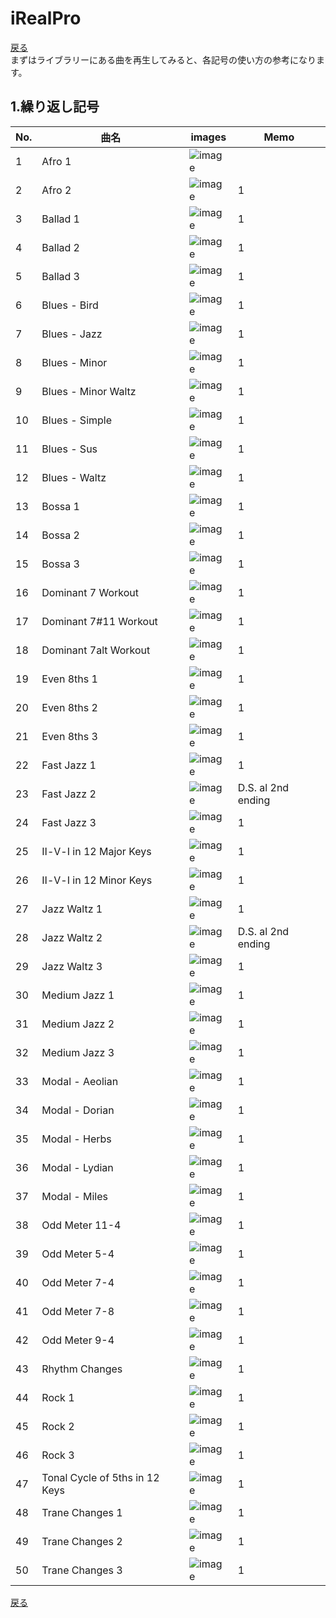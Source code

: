 # iRealPro
[戻る](./README.md)  
まずはライブラリーにある曲を再生してみると、各記号の使い方の参考になります。

## 1.繰り返し記号
|No.|曲名|images|Memo|
|---|---|---|---|
|1|Afro 1|<img src="images/01.png" alt="image">  ||
|2|Afro 2|<img src="images/02.png" alt="image">|1|
|3|Ballad 1|<img src="images/03.png" alt="image">|1|
|4|Ballad 2|<img src="images/04.png" alt="image">|1|
|5|Ballad 3|<img src="images/05.png" alt="image">|1|
|6|Blues - Bird|<img src="images/06.png" alt="image">|1|
|7|Blues - Jazz|<img src="images/07.png" alt="image">|1|
|8|Blues - Minor|<img src="images/08.png" alt="image">|1|
|9|Blues - Minor Waltz|<img src="images/09.png" alt="image">|1|
|10|Blues - Simple|<img src="images/10.png" alt="image">|1|
|11|Blues - Sus|<img src="images/11.png" alt="image">|1|
|12|Blues - Waltz|<img src="images/12.png" alt="image">|1|
|13|Bossa 1|<img src="images/13.png" alt="image">|1|
|14|Bossa 2|<img src="images/14.png" alt="image">|1|
|15|Bossa 3|<img src="images/15.png" alt="image">|1|
|16|Dominant 7 Workout|<img src="images/16.png" alt="image">|1|
|17|Dominant 7#11 Workout|<img src="images/17.png" alt="image">|1|
|18|Dominant 7alt Workout|<img src="images/18.png" alt="image">|1|
|19|Even 8ths 1|<img src="images/19.png" alt="image">|1|
|20|Even 8ths 2|<img src="images/20.png" alt="image">|1|
|21|Even 8ths 3|<img src="images/21.png" alt="image">|1|
|22|Fast Jazz 1|<img src="images/22.png" alt="image">|1|
|23|Fast Jazz 2|<img src="images/23.png" alt="image">|D.S. al 2nd ending|
|24|Fast Jazz 3|<img src="images/24.png" alt="image">|1|
|25|Ⅱ-Ⅴ-Ⅰ in 12 Major Keys|<img src="images/25.png" alt="image">|1|
|26|Ⅱ-Ⅴ-Ⅰ in 12 Minor Keys|<img src="images/26.png" alt="image">|1|
|27|Jazz Waltz 1|<img src="images/27.png" alt="image">|1|
|28|Jazz Waltz 2|<img src="images/28.png" alt="image">|D.S. al 2nd ending|
|29|Jazz Waltz 3|<img src="images/29.png" alt="image">|1|
|30|Medium Jazz 1|<img src="images/30.png" alt="image">|1|
|31|Medium Jazz 2|<img src="images/31.png" alt="image">|1|
|32|Medium Jazz 3|<img src="images/32.png" alt="image">|1|
|33|Modal - Aeolian|<img src="images/33.png" alt="image">|1|
|34|Modal - Dorian|<img src="images/34.png" alt="image">|1|
|35|Modal - Herbs|<img src="images/35.png" alt="image">|1|
|36|Modal - Lydian|<img src="images/36.png" alt="image">|1|
|37|Modal - Miles|<img src="images/37.png" alt="image">|1|
|38|Odd Meter 11-4|<img src="images/38.png" alt="image">|1|
|39|Odd Meter 5-4|<img src="images/39.png" alt="image">|1|
|40|Odd Meter 7-4|<img src="images/40.png" alt="image">|1|
|41|Odd Meter 7-8|<img src="images/41.png" alt="image">|1|
|42|Odd Meter 9-4|<img src="images/42.png" alt="image">|1|
|43|Rhythm Changes|<img src="images/43.png" alt="image">|1|
|44|Rock 1|<img src="images/44.png" alt="image">|1|
|45|Rock 2|<img src="images/45.png" alt="image">|1|
|46|Rock 3|<img src="images/46.png" alt="image">|1|
|47|Tonal Cycle of 5ths in 12 Keys|<img src="images/47.png" alt="image">|1|
|48|Trane Changes 1|<img src="images/48.png" alt="image">|1|
|49|Trane Changes 2|<img src="images/49.png" alt="image">|1|
|50|Trane Changes 3|<img src="images/50.png" alt="image">|1|

[戻る](./README.md)  